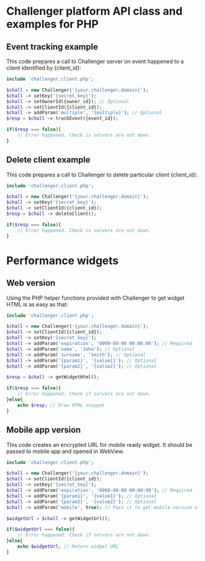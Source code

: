 Challenger platform API class and examples for PHP
===

## Event tracking example

This code prepares a call to Challenger server on event happened to a client identified by {client_id}:

```php
include 'challenger.client.php';

$chall = new Challenger('{your.challenger.domain}');
$chall -> setKey('{secret_key}');
$chall -> setOwnerId({owner_id}); // Optional
$chall -> setClientId({client_id});
$chall -> addParam('multiple', '{multiple}'); // Optional
$resp = $chall -> trackEvent({event_id});

if($resp === false){
    // Error happened. Check is servers are not down.
}
```

## Delete client example

This code prepares a call to Challenger to delete particular client {client_id}:

```php
include 'challenger.client.php';

$chall = new Challenger('{your.challenger.domain}');
$chall -> setKey('{secret_key}');
$chall -> setClientId({client_id});
$resp = $chall -> deleteClient();

if($resp === false){
    // Error happened. Check is servers are not down.
}
```

# Performance widgets
## Web version

Using the PHP helper functions provided with Challenger to get widget HTML is as easy as that:

```php
include 'challenger.client.php';

$chall = new Challenger('{your.challenger.domain}');
$chall -> setClientId({client_id});
$chall -> setKey('{secret_key}');
$chall -> addParam('expiration', '0000-00-00 00:00:00'); // Required
$chall -> addParam('name', 'John'); // Optional
$chall -> addParam('surname', 'Smith'); // Optional
$chall -> addParam('{param1}', '{value1}'); // Optional
$chall -> addParam('{param2}', '{value2}'); // Optional

$resp = $chall -> getWidgetHtml();

if($resp === false){
    // Error happened. Check if servers are not down.
}else{
    echo $resp; // Draw HTML snippet
}
```

## Mobile app version

This code creates an encrypted URL for mobile ready widget. It should be passed to mobile app and opened in WebView.

```php
include 'challenger.client.php';

$chall = new Challenger('{your.challenger.domain}');
$chall -> setClientId({client_id});
$chall -> setKey('{secret_key}');
$chall -> addParam('expiration', '0000-00-00 00:00:00'); // Required
$chall -> addParam('{param1}', '{value1}'); // Optional
$chall -> addParam('{param2}', '{value2}'); // Optional
$chall -> addParam('mobile', true); // Pass it to get mobile version of the widget

$widgetUrl = $chall -> getWidgetUrl();

if($widgetUrl === false){
    // Error happened. Check if servers are not down.
}else{
    echo $widgetUrl; // Return widget URL
}
```
